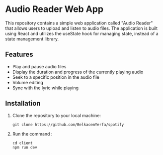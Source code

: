 # Audio Reader Web App

This repository contains a simple web application called "Audio Reader" that allows users to upload and listen to audio files. The application is built using React and utilizes the useState hook for managing state, instead of a state management library.

## Features

- Play and pause audio files
- Display the duration and progress of the currently playing audio
- Seek to a specific position in the audio file
- Volume editing
- Sync with the lyric while playing

## Installation

1. Clone the repository to your local machine:

   ```
   git clone https://github.com/BelkacemYerfa/spotify
   ```
2. Run the command :
   ```
   cd client
   npm run dev
   ```
